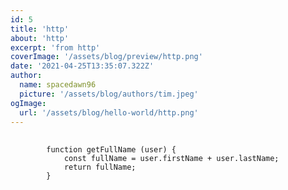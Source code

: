 ```yaml
---
id: 5
title: 'http'
about: 'http'
excerpt: 'from http'
coverImage: '/assets/blog/preview/http.png'
date: '2021-04-25T13:35:07.322Z'
author:
  name: spacedawn96
  picture: '/assets/blog/authors/tim.jpeg'
ogImage:
  url: '/assets/blog/hello-world/http.png'
---
```



 <pre class="language-javascript" >
    <code>
        function getFullName (user) {
            const fullName = user.firstName + user.lastName;
            return fullName;
        }
    </code>
</pre>